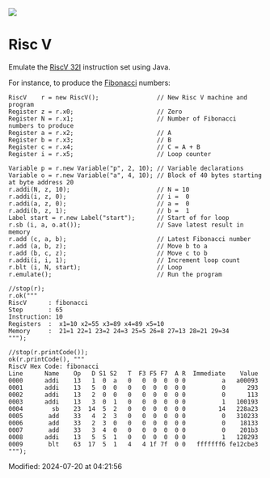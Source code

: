 <div>
    <p><a href="https://github.com/philiprbrenan/RiscV"><img src="https://github.com/philiprbrenan/RiscV/workflows/Test/badge.svg"></a>
</div>

# Risc V

Emulate the
<a href="https://riscv.org/wp-content/uploads/2019/12/riscv-spec-20191213.pdf">RiscV 32I</a>
instruction set using Java.

For instance, to produce the [Fibonacci](https://en.wikipedia.org/wiki/Fibonacci_number) numbers:

```
RiscV    r = new RiscV();                // New Risc V machine and program
Register z = r.x0;                       // Zero
Register N = r.x1;                       // Number of Fibonacci numbers to produce
Register a = r.x2;                       // A
Register b = r.x3;                       // B
Register c = r.x4;                       // C = A + B
Register i = r.x5;                       // Loop counter

Variable p = r.new Variable("p", 2, 10); // Variable declarations
Variable o = r.new Variable("a", 4, 10); // Block of 40 bytes starting at byte address 20
r.addi(N, z, 10);                        // N = 10
r.addi(i, z, 0);                         // i =  0
r.addi(a, z, 0);                         // a =  0
r.addi(b, z, 1);                         // b =  1
Label start = r.new Label("start");      // Start of for loop
r.sb (i, a, o.at());                     // Save latest result in memory
r.add (c, a, b);                         // Latest Fibonacci number
r.add (a, b, z);                         // Move b to a
r.add (b, c, z);                         // Move c to b
r.addi(i, i, 1);                         // Increment loop count
r.blt (i, N, start);                     // Loop
r.emulate();                             // Run the program

//stop(r);
r.ok("""
RiscV      : fibonacci
Step       : 65
Instruction: 10
Registers  :  x1=10 x2=55 x3=89 x4=89 x5=10
Memory     :  21=1 22=1 23=2 24=3 25=5 26=8 27=13 28=21 29=34
""");

//stop(r.printCode());
ok(r.printCode(), """
RiscV Hex Code: fibonacci
Line      Name    Op   D S1 S2   T  F3 F5 F7  A R  Immediate    Value
0000      addi    13   1  0  a   0   0  0  0  0 0          a   a00093
0001      addi    13   5  0  0   0   0  0  0  0 0          0      293
0002      addi    13   2  0  0   0   0  0  0  0 0          0      113
0003      addi    13   3  0  1   0   0  0  0  0 0          1   100193
0004        sb    23  14  5  2   0   0  0  0  0 0         14   228a23
0005       add    33   4  2  3   0   0  0  0  0 0          0   310233
0006       add    33   2  3  0   0   0  0  0  0 0          0    18133
0007       add    33   3  4  0   0   0  0  0  0 0          0    201b3
0008      addi    13   5  5  1   0   0  0  0  0 0          1   128293
0009       blt    63  17  5  1   4   4 1f 7f  0 0   fffffff6 fe12cbe3
""");
```

Modified: 2024-07-20 at 04:21:56
